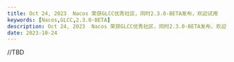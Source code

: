 ```yaml
---
title: Oct 24, 2023  Nacos 荣获GLCC优秀社区，同时2.3.0-BETA发布，欢迎试用
keywords: [Nacos,GLCC,2.3.0-BETA]
description: Oct 24, 2023  Nacos 荣获GLCC优秀社区，同时2.3.0-BETA发布，欢迎试用
date: 2023-10-24
---
```

//TBD